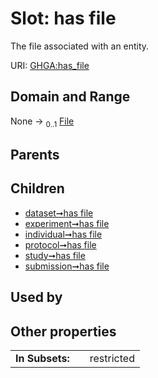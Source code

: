 
# Slot: has file


The file associated with an entity.

URI: [GHGA:has_file](https://w3id.org/GHGA/has_file)


## Domain and Range

None &#8594;  <sub>0..1</sub> [File](File.md)

## Parents


## Children

 *  [dataset➞has file](dataset_has_file.md)
 *  [experiment➞has file](experiment_has_file.md)
 *  [individual➞has file](individual_has_file.md)
 *  [protocol➞has file](protocol_has_file.md)
 *  [study➞has file](study_has_file.md)
 *  [submission➞has file](submission_has_file.md)

## Used by


## Other properties

|  |  |  |
| --- | --- | --- |
| **In Subsets:** | | restricted |

